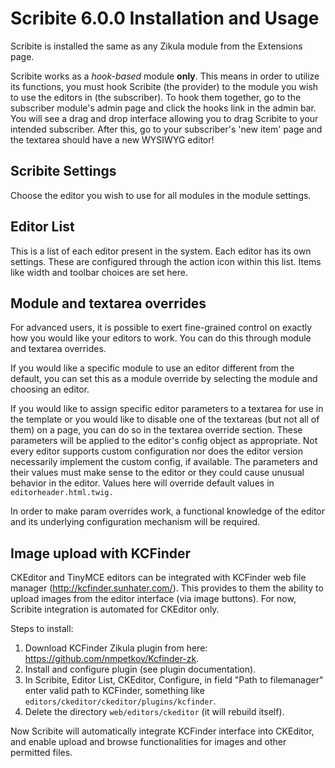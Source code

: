 Scribite 6.0.0 Installation and Usage
=====================================

Scribite is installed the same as any Zikula module from the Extensions page.

Scribite works as a *hook-based* module __only__. This means in order to utilize its functions, you must hook
Scribite (the provider) to the module you wish to use the editors in (the subscriber). To hook them together, go to the
subscriber module's admin page and click the hooks link in the admin bar. You will see a drag and drop interface
allowing you to drag Scribite to your intended subscriber. After this, go to your subscriber's 'new item' page and the
textarea should have a new WYSIWYG editor!


Scribite Settings
-----------------

Choose the editor you wish to use for all modules in the module settings.


Editor List
-----------

This is a list of each editor present in the system. Each editor has its own settings. These are configured through the
action icon within this list. Items like width and toolbar choices are set here.


Module and textarea overrides
-----------------------------

For advanced users, it is possible to exert fine-grained control on exactly how you would like your editors to work. You
can do this through module and textarea overrides.

If you would like a specific module to use an editor different from the default, you can set this as a module override
by selecting the module and choosing an editor.

If you would like to assign specific editor parameters to a textarea for use in the template or you would like to
disable one of the textareas (but not all of them) on a page, you can do so in the textarea override section. These
parameters will be applied to the editor's config object as appropriate. Not every editor supports custom configuration
nor does the editor version necessarily implement the custom config, if available. The parameters and their values must
make sense to the editor or they could cause unusual behavior in the editor. Values here will override default values in
`editorheader.html.twig.`

In order to make param overrides work, a functional knowledge of the editor and its underlying configuration mechanism
will be required.


Image upload with KCFinder
--------------------------
CKEditor and TinyMCE editors can be integrated with KCFinder web file manager (http://kcfinder.sunhater.com/). This
provides to them the ability to upload images from the editor interface (via image buttons). For now, Scribite
integration is automated for CKEditor only.

Steps to install:
1. Download KCFinder Zikula plugin from here: https://github.com/nmpetkov/Kcfinder-zk.
2. Install and configure plugin (see plugin documentation).
3. In Scribite, Editor List, CKEditor, Configure, in field "Path to filemanager" enter valid path to KCFinder, something
   like `editors/ckeditor/ckeditor/plugins/kcfinder`.
4. Delete the directory `web/editors/ckeditor` (it will rebuild itself).

Now Scribite will automatically integrate KCFinder interface into CKEditor, and enable upload and browse functionalities
for images and other permitted files.
